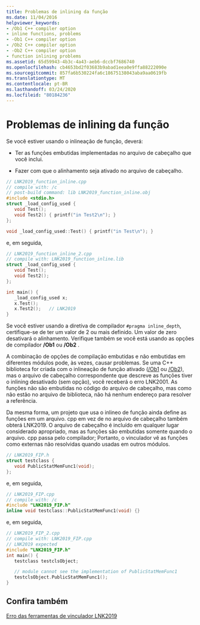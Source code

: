```yaml
---
title: Problemas de inlining da função
ms.date: 11/04/2016
helpviewer_keywords:
- /Ob1 C++ compiler option
- inline functions, problems
- -Ob1 C++ compiler option
- /Ob2 C++ compiler option
- -Ob2 C++ compiler option
- function inlining problems
ms.assetid: 65d59943-4b3c-4a43-aeb6-dccbf7686740
ms.openlocfilehash: cb4653bd2f03683b9abad1eea0e9ffa88222090e
ms.sourcegitcommit: 857fa6b530224fa6c18675138043aba9aa0619fb
ms.translationtype: MT
ms.contentlocale: pt-BR
ms.lasthandoff: 03/24/2020
ms.locfileid: "80184236"
---
```

# <a name="function-inlining-problems"></a>Problemas de inlining da função

Se você estiver usando o inlineação de função, deverá:

- Ter as funções embutidas implementadas no arquivo de cabeçalho que você inclui.

- Fazer com que o alinhamento seja ativado no arquivo de cabeçalho.

```cpp
// LNK2019_function_inline.cpp
// compile with: /c
// post-build command: lib LNK2019_function_inline.obj
#include <stdio.h>
struct _load_config_used {
   void Test();
   void Test2() { printf("in Test2\n"); }
};

void _load_config_used::Test() { printf("in Test\n"); }
```

e, em seguida,

```cpp
// LNK2019_function_inline_2.cpp
// compile with: LNK2019_function_inline.lib
struct _load_config_used {
   void Test();
   void Test2();
};

int main() {
   _load_config_used x;
   x.Test();
   x.Test2();   // LNK2019
}
```

Se você estiver usando a diretiva de compilador `#pragma inline_depth`, certifique-se de ter um valor de 2 ou mais definido. Um valor de zero desativará o alinhamento. Verifique também se você está usando as opções de compilador **/Ob1** ou **/Ob2** .

A combinação de opções de compilação embutidas e não embutidas em diferentes módulos pode, às vezes, causar problemas. Se uma C++ biblioteca for criada com o inlineação de função ativado ([/Ob1](../../build/reference/ob-inline-function-expansion.md) ou [/Ob2](../../build/reference/ob-inline-function-expansion.md)), mas o arquivo de cabeçalho correspondente que descreve as funções tiver o inlining desativado (sem opção), você receberá o erro LNK2001. As funções não são embutidas no código do arquivo de cabeçalho, mas como não estão no arquivo de biblioteca, não há nenhum endereço para resolver a referência.

Da mesma forma, um projeto que usa o inlineo de função ainda define as funções em um arquivo. cpp em vez de no arquivo de cabeçalho também obterá LNK2019. O arquivo de cabeçalho é incluído em qualquer lugar considerado apropriado, mas as funções são embutidas somente quando o arquivo. cpp passa pelo compilador; Portanto, o vinculador vê as funções como externas não resolvidas quando usadas em outros módulos.

```cpp
// LNK2019_FIP.h
struct testclass {
   void PublicStatMemFunc1(void);
};
```

e, em seguida,

```cpp
// LNK2019_FIP.cpp
// compile with: /c
#include "LNK2019_FIP.h"
inline void testclass::PublicStatMemFunc1(void) {}
```

e, em seguida,

```cpp
// LNK2019_FIP_2.cpp
// compile with: LNK2019_FIP.cpp
// LNK2019 expected
#include "LNK2019_FIP.h"
int main() {
   testclass testclsObject;

   // module cannot see the implementation of PublicStatMemFunc1
   testclsObject.PublicStatMemFunc1();
}
```

## <a name="see-also"></a>Confira também

[Erro das ferramentas de vinculador LNK2019](../../error-messages/tool-errors/linker-tools-error-lnk2019.md)
